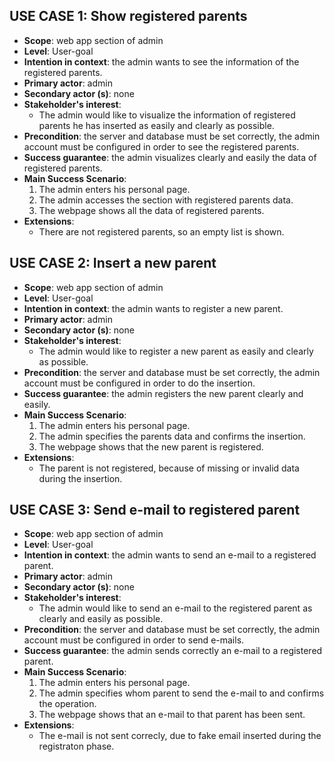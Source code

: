 ## USE CASE 1: Show registered parents ##

- **Scope**: web app section of admin
- **Level**: User-goal
- **Intention in context**: the admin wants to see the information of the registered parents.
- **Primary actor**: admin
- **Secondary actor (s)**: none
- **Stakeholder's interest**:
  - The admin would like to visualize the information of registered parents he has inserted as easily and clearly as possible.
- **Precondition**: the server and database must be set correctly, the admin account must be configured in order to see the registered parents.
- **Success guarantee**: the admin visualizes clearly and easily the data of registered parents.
- **Main Success Scenario**: 
  1. The admin enters his personal page.
  2. The admin accesses the section with registered parents data.
  3. The webpage shows all the data of registered parents.
- **Extensions**:
  - There are not registered parents, so an empty list is shown.
  
 ## USE CASE 2: Insert a new parent ##

- **Scope**: web app section of admin
- **Level**: User-goal
- **Intention in context**: the admin wants to register a new parent.
- **Primary actor**: admin
- **Secondary actor (s)**: none
- **Stakeholder's interest**:
  - The admin would like to register a new parent as easily and clearly as possible.
- **Precondition**: the server and database must be set correctly, the admin account must be configured in order to do the insertion.
- **Success guarantee**: the admin registers the new parent clearly and easily.
- **Main Success Scenario**: 
  1. The admin enters his personal page.
  2. The admin specifies the parents data and confirms the insertion.
  3. The webpage shows that the new parent is registered.
- **Extensions**:
  - The parent is not registered, because of missing or invalid data during the insertion.
  
 ## USE CASE 3: Send e-mail to registered parent ##
  
- **Scope**: web app section of admin
- **Level**: User-goal
- **Intention in context**: the admin wants to send an e-mail to a registered parent.
- **Primary actor**: admin
- **Secondary actor (s)**: none
- **Stakeholder's interest**:
  - The admin would like to send an e-mail to the registered parent as clearly and easily as possible.
- **Precondition**: the server and database must be set correctly, the admin account must be configured in order to send e-mails. 
- **Success guarantee**: the admin sends correctly an e-mail to a registered parent.
- **Main Success Scenario**: 
  1. The admin enters his personal page.
  2. The admin specifies whom parent to send the e-mail to and confirms the operation.
  3. The webpage shows that an e-mail to that parent has been sent.
- **Extensions**:
  - The e-mail is not sent correcly, due to fake email inserted during the registraton phase.
  
